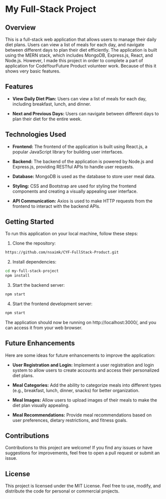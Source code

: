 
# My Full-Stack Project
## Overview
This is a full-stack web application that allows users to manage their daily diet plans. Users can view a list of meals for each day, and navigate between different days to plan their diet efficiently. The application is built using the MERN stack, which includes MongoDB, Express.js, React, and Node.js. However, I made this project in order to complete a part of application for CodeYourFuture Product volunteer work. Because of this it shows very basic features.

## Features
- **View Daily Diet Plan:** Users can view a list of meals for each day, including breakfast, lunch, and dinner.

- **Next and Previous Days:** Users can navigate between different days to plan their diet for the entire week.

## Technologies Used 
- **Frontend:** The frontend of the application is built using React.js, a popular JavaScript library for building user interfaces.

- **Backend:** The backend of the application is powered by Node.js and Express.js, providing RESTful APIs to handle user requests.

- **Database:** MongoDB is used as the database to store user meal data.

- **Styling:** CSS and Bootstrap are used for styling the frontend components and creating a visually appealing user interface.

- **API Communication:** Axios is used to make HTTP requests from the frontend to interact with the backend APIs.

## Getting Started
To run this application on your local machine, follow these steps:

1. Clone the repository:
```sh
https://github.com/nsaimk/CYF-FullStack-Product.git
```

2. Install dependencies:
```sh
cd my-full-stack-project
npm install
```
3. Start the backend server:
```sh
npm start
```
4. Start the frontend development server:
```sh
npm start
```
The application should now be running on http://localhost:3000/, and you can access it from your web browser.


## Future Enhancements
Here are some ideas for future enhancements to improve the application:

- **User Registration and Login:** Implement a user registration and login system to allow users to create accounts and access their personalized diet plans.

- **Meal Categories:** Add the ability to categorize meals into different types (e.g., breakfast, lunch, dinner, snacks) for better organization.

- **Meal Images:** Allow users to upload images of their meals to make the diet plan visually appealing.

- **Meal Recommendations:** Provide meal recommendations based on user preferences, dietary restrictions, and fitness goals.

## Contributions
Contributions to this project are welcome! If you find any issues or have suggestions for improvements, feel free to open a pull request or submit an issue.

## License
This project is licensed under the MIT License. Feel free to use, modify, and distribute the code for personal or commercial projects.